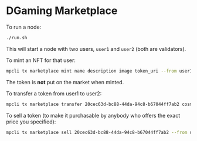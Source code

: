 # DGaming Marketplace

To run a node:

```bash
./run.sh
```

This will start a node with two users, `user1` and `user2` (both are validators).

To mint an NFT for that user:

```bash
mpcli tx marketplace mint name description image token_uri --from user1
```

The token is **not** put on the market when minted.

To transfer a token from user1 to user2:

```bash
mpcli tx marketplace transfer 20cec63d-bc88-44da-94c8-b67044ff7ab2 cosmos16y2vaas25ea8n353tfve45rwvt4sx0gl627pzn --from user1
```

To sell a token (to make it purchasable by anybody who offers the exact price you specified):

```bash
mpcli tx marketplace sell 20cec63d-bc88-44da-94c8-b67044ff7ab2 --from user1
```


